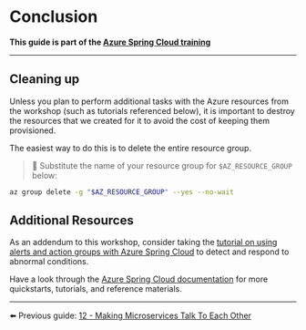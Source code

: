 # Conclusion

__This guide is part of the [Azure Spring Cloud training](../README.md)__

---

## Cleaning up

Unless you plan to perform additional tasks with the Azure resources from the workshop (such as tutorials referenced below), it is important to destroy the resources that we created for it to avoid the cost of keeping them provisioned.

The easiest way to do this is to delete the entire resource group.

>🛑 Substitute the name of your resource group for `$AZ_RESOURCE_GROUP` below:

```bash
az group delete -g "$AZ_RESOURCE_GROUP" --yes --no-wait
```

## Additional Resources

As an addendum to this workshop, consider taking the [tutorial on using alerts and action groups with Azure Spring Cloud](https://docs.microsoft.com/azure/spring-cloud/spring-cloud-tutorial-alerts-action-groups/?WT.mc_id=azurespringcloud-github-judubois) to detect and respond to abnormal conditions.

Have a look through the [Azure Spring Cloud documentation](https://docs.microsoft.com/azure/spring-cloud/?WT.mc_id=azurespringcloud-github-judubois) for more quickstarts, tutorials, and reference materials.

---

⬅️ Previous guide:  [12 - Making Microservices Talk To Each Other](../12-making-microservices-talk-to-each-other/README.md)
